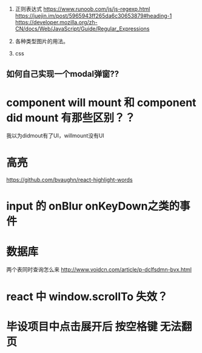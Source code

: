 1. 正则表达式
https://www.runoob.com/js/js-regexp.html
https://juejin.im/post/5965943ff265da6c30653879#heading-1
https://developer.mozilla.org/zh-CN/docs/Web/JavaScript/Guide/Regular_Expressions

2. 各种类型图片的用法。
3. css

## 如何自己实现一个modal弹窗??
# component will mount 和 component did mount 有那些区别？？ 
我以为didmout有了UI，willmount没有UI

# 高亮 
https://github.com/bvaughn/react-highlight-words

# input 的 onBlur onKeyDown之类的事件


# 数据库
两个表同时查询怎么来
http://www.voidcn.com/article/p-dclfsdmn-bvx.html

# react 中 window.scrollTo 失效？
# 毕设项目中点击展开后 按空格键 无法翻页
